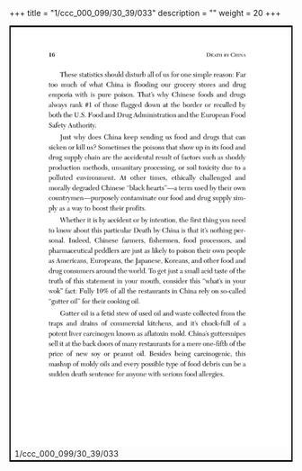 +++
title = "1/ccc_000_099/30_39/033"
description = ""
weight = 20
+++

<table style="border:2px solid black;max-width:800px;max-height:800px;" 
><tr><td><img class="center-fit-jpg"
src="/jpg_/out_jpg_dbc_033.jpg"  >1/ccc_000_099/30_39/033</img></td></tr></table>